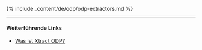 {% include _content/de/odp/odp-extractors.md %} 
****
#### Weiterführende Links
- [Was ist Xtract ODP?](../odp#was-ist-xtract-odp)